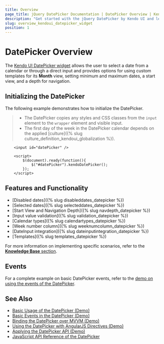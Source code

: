 ```yaml
---
title: Overview
page_title: jQuery DatePicker Documentation | DatePicker Overview | Kendo UI
description: "Get started with the jQuery DatePicker by Kendo UI and learn how to initialize the widget, disable and select dates, navigate its navigation depth, and use all its available features."
slug: overview_kendoui_datepicker_widget
position: 1
---
```


# DatePicker Overview

The [Kendo UI DatePicker widget](http://demos.telerik.com/kendo-ui/datepicker/index) allows the user to select a date from a calendar or through a direct input and provides options for using custom templates for its **Month** view, setting minimum and maximum dates, a start view, and a depth for navigation.

## Initializing the DatePicker

The following example demonstrates how to initialize the DatePicker.

> * The DatePicker copies any styles and CSS classes from the `input` element to the `wrapper` element and visible input.
> * The first day of the week in the DatePicker calendar depends on the applied [culture]({% slug culture_definition_kendoui_globalization %}).

```dojo
    <input id="datePicker" />

    <script>
        $(document).ready(function(){
            $("#datePicker").kendoDatePicker();
        });
    </script>
```

## Features and Functionality

* [Disabled dates]({% slug disableddates_datepicker %})
* [Selected dates]({% slug selecteddates_datepicker %})
* [Start View and Navigation Depth]({% slug navdepth_datepicker %})
* [Input value validation]({% slug validation_datepicker %})
* [Calendar types]({% slug calendartypes_datepicker %})
* [Week number column]({% slug weeknumcolumn_datepicker %})
* [DateInput integration]({% slug dateinputintegration_datepicker %})
* [Templates]({% slug templates_datepicker %})

For more information on implementing specific scenarios, refer to the [**Knowledge Base** section](https://docs.telerik.com/kendo-ui/knowledge-base).

## Events

For a complete example on basic DatePicker events, refer to the [demo on using the events of the DatePicker](https://demos.telerik.com/kendo-ui/datepicker/events).

## See Also

* [Basic Usage of the DatePicker (Demo)](http://demos.telerik.com/kendo-ui/datepicker/index)
* [Basic Events in the DatePicker (Demo)](https://demos.telerik.com/kendo-ui/datepicker/events)
* [Binding the DatePicker over MVVM (Demo)](https://demos.telerik.com/kendo-ui/datepicker/keyboard-navigation)
* [Using the DatePicker with AngularJS Directives (Demo)](https://demos.telerik.com/kendo-ui/datepicker/angular)
* [Applying the DatePicker API (Demo)](https://demos.telerik.com/kendo-ui/datepicker/api)
* [JavaScript API Reference of the DatePicker](/api/javascript/ui/datepicker)
